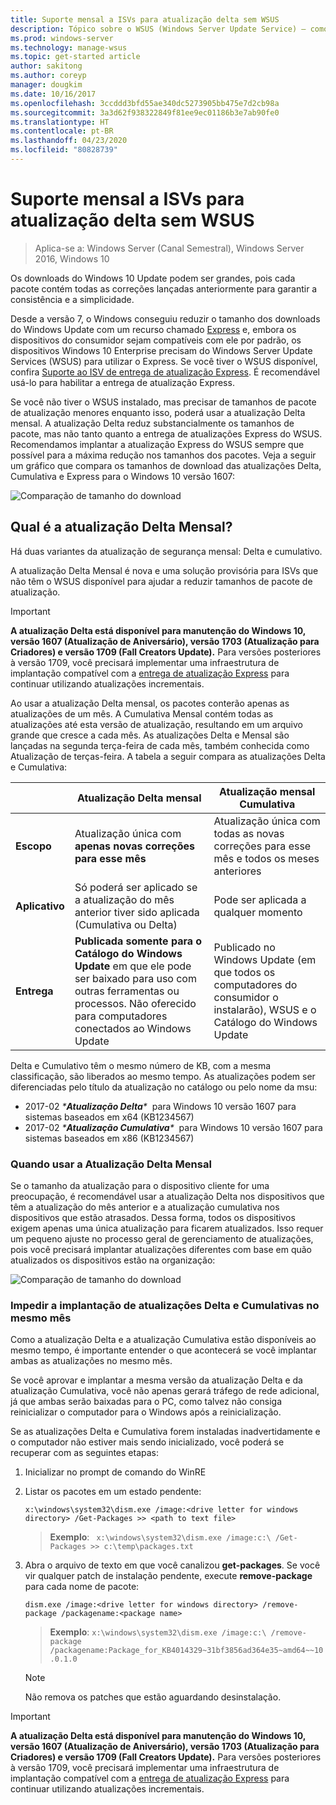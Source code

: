 ```yaml
---
title: Suporte mensal a ISVs para atualização delta sem WSUS
description: Tópico sobre o WSUS (Windows Server Update Service) – como ISVs (fornecedores independentes de software) podem usar temporariamente a atualização Delta mensal, em vez da entrega de atualizações do WSUS Express para reduzir o tamanho do pacote
ms.prod: windows-server
ms.technology: manage-wsus
ms.topic: get-started article
author: sakitong
ms.author: coreyp
manager: dougkim
ms.date: 10/16/2017
ms.openlocfilehash: 3ccddd3bfd55ae340dc5273905bb475e7d2cb98a
ms.sourcegitcommit: 3a3d62f938322849f81ee9ec01186b3e7ab90fe0
ms.translationtype: HT
ms.contentlocale: pt-BR
ms.lasthandoff: 04/23/2020
ms.locfileid: "80828739"
---
```

# <a name="monthly-delta-update-isv-support-without-wsus"></a>Suporte mensal a ISVs para atualização delta sem WSUS

>Aplica-se a: Windows Server (Canal Semestral), Windows Server 2016, Windows 10

Os downloads do Windows 10 Update podem ser grandes, pois cada pacote contém todas as correções lançadas anteriormente para garantir a consistência e a simplicidade.  

Desde a versão 7, o Windows conseguiu reduzir o tamanho dos downloads do Windows Update com um recurso chamado [Express](https://technet.microsoft.com/library/cc708456(v=ws.10).aspx#Anchor_2) e, embora os dispositivos do consumidor sejam compatíveis com ele por padrão, os dispositivos Windows 10 Enterprise precisam do Windows Server Update Services (WSUS) para utilizar o Express. Se você tiver o WSUS disponível, confira [Suporte ao ISV de entrega de atualização Express](express-update-delivery-ISV-support.md). É recomendável usá-lo para habilitar a entrega de atualização Express. 

Se você não tiver o WSUS instalado, mas precisar de tamanhos de pacote de atualização menores enquanto isso, poderá usar a atualização Delta mensal. A atualização Delta reduz substancialmente os tamanhos de pacote, mas não tanto quanto a entrega de atualizações Express do WSUS. Recomendamos implantar a atualização Express do WSUS sempre que possível para a máxima redução nos tamanhos dos pacotes. Veja a seguir um gráfico que compara os tamanhos de download das atualizações Delta, Cumulativa e Express para o Windows 10 versão 1607:

![Comparação de tamanho do download](../../media/express-update-delivery-isv-support/delta-1.png)

## <a name="what-is-monthly-delta-update"></a>Qual é a atualização Delta Mensal?

Há duas variantes da atualização de segurança mensal: Delta e cumulativo.

A atualização Delta Mensal é nova e uma solução provisória para ISVs que não têm o WSUS disponível para ajudar a reduzir tamanhos de pacote de atualização.

>[!IMPORTANT]
>**A atualização Delta está disponível para manutenção do Windows 10, versão 1607 (Atualização de Aniversário), versão 1703 (Atualização para Criadores) e versão 1709 (Fall Creators Update).** Para versões posteriores à versão 1709, você precisará implementar uma infraestrutura de implantação compatível com a [entrega de atualização Express](express-update-delivery-ISV-support.md) para continuar utilizando atualizações incrementais.

Ao usar a atualização Delta mensal, os pacotes conterão apenas as atualizações de um mês. A Cumulativa Mensal contém todas as atualizações até esta versão de atualização, resultando em um arquivo grande que cresce a cada mês. As atualizações Delta e Mensal são lançadas na segunda terça-feira de cada mês, também conhecida como Atualização de terças-feira. A tabela a seguir compara as atualizações Delta e Cumulativa:

|                    | Atualização **Delta** mensal                                                                                                                                                                                                       | Atualização mensal **Cumulativa**                                                                                                                                                                                             |
|--------------------|--------------------------------------------------------------------------------------------------------------------------------------------------------------------------------------------------------------------------------|---------------------------------------------------------------------------------------------------------------------------------------------------------------------------------------------------------------------------|
| **Escopo**          | Atualização única com **apenas novas correções para esse mês**                                                                                                                                                                           | Atualização única com todas as novas correções para esse mês e todos os meses anteriores                                                                                                                                                   |
| **Aplicativo**    | Só poderá ser aplicado se a atualização do mês anterior tiver sido aplicada (Cumulativa ou Delta)                                                                                                                                           | Pode ser aplicada a qualquer momento                                                                                                                                                                                                |
| **Entrega**       | **Publicada somente para o Catálogo do Windows Update** em que ele pode ser baixado para uso com outras ferramentas ou processos. Não oferecido para computadores conectados ao Windows Update                                                         | Publicado no Windows Update (em que todos os computadores do consumidor o instalarão), WSUS e o Catálogo do Windows Update                                                                                                                |

Delta e Cumulativo têm o mesmo número de KB, com a mesma classificação, são liberados ao mesmo tempo. As atualizações podem ser diferenciadas pelo título da atualização no catálogo ou pelo nome da msu:

- 2017-02 *\***Atualização Delta**\**  para Windows 10 versão 1607 para sistemas baseados em x64 (KB1234567)
- 2017-02 *\***Atualização Cumulativa**\**  para Windows 10 versão 1607 para sistemas baseados em x86 (KB1234567)                                                                                                                                                                                                                                                                                                                                                                                                                                                                                                                                                                                                                                                                                                                                                                                                                                                                                      

### <a name="when-to-use-monthly-delta-update"></a>Quando usar a Atualização Delta Mensal

Se o tamanho da atualização para o dispositivo cliente for uma preocupação, é recomendável usar a atualização Delta nos dispositivos que têm a atualização do mês anterior e a atualização cumulativa nos dispositivos que estão atrasados. Dessa forma, todos os dispositivos exigem apenas uma única atualização para ficarem atualizados. Isso requer um pequeno ajuste no processo geral de gerenciamento de atualizações, pois você precisará implantar atualizações diferentes com base em quão atualizados os dispositivos estão na organização:

![Comparação de tamanho do download](../../media/express-update-delivery-isv-support/delta-2.png)

### <a name="prevent-deployment-of-delta-and-cumulative-updates-in-the-same-month"></a>Impedir a implantação de atualizações Delta e Cumulativas no mesmo mês

Como a atualização Delta e a atualização Cumulativa estão disponíveis ao mesmo tempo, é importante entender o que acontecerá se você implantar ambas as atualizações no mesmo mês.

Se você aprovar e implantar a mesma versão da atualização Delta e da atualização Cumulativa, você não apenas gerará tráfego de rede adicional, já que ambas serão baixadas para o PC, como talvez não consiga reinicializar o computador para o Windows após a reinicialização.

Se as atualizações Delta e Cumulativa forem instaladas inadvertidamente e o computador não estiver mais sendo inicializado, você poderá se recuperar com as seguintes etapas:

1. Inicializar no prompt de comando do WinRE
2. Listar os pacotes em um estado pendente:

    `x:\windows\system32\dism.exe /image:<drive letter for windows directory> /Get-Packages >> <path to text file>`
 
    > **Exemplo**: ` x:\windows\system32\dism.exe /image:c:\ /Get-Packages >> c:\temp\packages.txt`
 
3. Abra o arquivo de texto em que você canalizou **get-packages**. Se você vir qualquer patch de instalação pendente, execute **remove-package** para cada nome de pacote:
 
   `dism.exe /image:<drive letter for windows directory> /remove-package /packagename:<package name>`
 
    > **Exemplo**: `x:\windows\system32\dism.exe /image:c:\ /remove-package /packagename:Package_for_KB4014329~31bf3856ad364e35~amd64~~10.0.1.0`
 
    >[!NOTE]
    >Não remova os patches que estão aguardando desinstalação.

>[!IMPORTANT]
>**A atualização Delta está disponível para manutenção do Windows 10, versão 1607 (Atualização de Aniversário), versão 1703 (Atualização para Criadores) e versão 1709 (Fall Creators Update).** Para versões posteriores à versão 1709, você precisará implementar uma infraestrutura de implantação compatível com a [entrega de atualização Express](express-update-delivery-ISV-support.md) para continuar utilizando atualizações incrementais.
